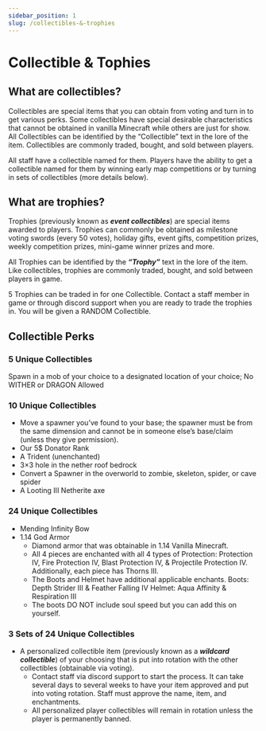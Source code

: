 ```yaml
---
sidebar_position: 1
slug: /collectibles-&-trophies
---
```


# Collectible & Tophies

## What are collectibles?  

Collectibles are special items that you can obtain from voting and turn in to get various perks.  Some collectibles have special desirable characteristics that cannot be obtained in vanilla Minecraft while others are just for show.  All Collectibles can be identified by the “Collectible” text in the lore of the item.  Collectibles are commonly traded, bought, and sold between players.

All staff have a collectible named for them.  Players have the ability to get a collectible named for them by winning early map competitions or by turning in sets of collectibles (more details below).

## What are trophies? 

Trophies (previously known as ***event collectibles***) are special items awarded to players.  Trophies can commonly be obtained as milestone voting swords (every 50 votes), holiday gifts, event gifts, competition prizes, weekly competition prizes, mini-game winner prizes and more. 

All Trophies can be identified by the ***“Trophy”*** text in the lore of the item.  Like collectibles, trophies are commonly traded, bought, and sold between players in game. 

5 Trophies can be traded in for one Collectible.  Contact a staff member in game or through discord support when you are ready to trade the trophies in.  You will be given a RANDOM Collectible.

## Collectible Perks

### 5 Unique Collectibles

Spawn in a mob of your choice to a designated location of your choice; No WITHER or DRAGON Allowed
 

### 10 Unique Collectibles

- Move a spawner you’ve found to your base; the spawner must be from the same dimension and cannot be in someone else’s base/claim (unless they give permission).
- Our 5$ Donator Rank
- A Trident (unenchanted)
- 3×3 hole in the nether roof bedrock
- Convert a Spawner in the overworld to zombie, skeleton, spider, or cave spider
- A Looting III Netherite axe
 

### 24 Unique Collectibles

- Mending Infinity Bow
- 1.14 God Armor
  - Diamond armor that was obtainable in 1.14 Vanilla Minecraft. 
  - All 4 pieces are enchanted with all 4 types of Protection: Protection IV, Fire Protection IV, Blast Protection IV, & Projectile Protection IV.  Additionally, each piece has Thorns III.
  - The Boots and Helmet have additional applicable enchants.  Boots: Depth Strider III & Feather Falling IV Helmet: Aqua Affinity & Respiration III
  - The boots DO NOT include soul speed but you can add this on yourself.

### 3 Sets of 24 Unique Collectibles

- A personalized collectible item (previously known as a ***wildcard collectible***) of your choosing that is put into rotation with the other collectibles (obtainable via voting).  
    - Contact staff via discord support to start the process.  It can take several days to several weeks to have your item approved and put into voting rotation. Staff must approve the name, item, and enchantments. 
    - All personalized player collectibles will remain in rotation unless the player is permanently banned.